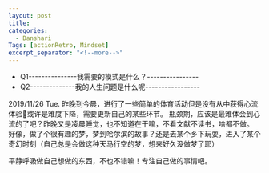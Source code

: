 ```yaml
---
layout: post
title:
categories:
  - Danshari
Tags: [actionRetro, Mindset]
excerpt_separator: "<!--more-->"
---
```




 - Q1---------------我需要的模式是什么？----------------
 - Q2--------------我的人生问题是什么呢-----------------
<!--more-->


2019/11/26 Tue.
昨晚到今晨，进行了一些简单的体育活动但是没有从中获得心流体验🤔或许是难度下降，需要更新自己的某些环节。
瓶颈期，应该是最难体会到心流的了吧？昨晚又是凌晨睡觉，也不知道在干嘛，不看文献不读书，啥都不做。
好像，做了个很有趣的梦，梦到哈尔滨的故事？还是去某个乡下玩耍，进入了某个奇幻时刻（自己总是会做这种天马行空的梦，想来好久没做梦了耶）


平静呼吸做自己想做的东西，不也不错嘛！专注自己做的事情吧。
